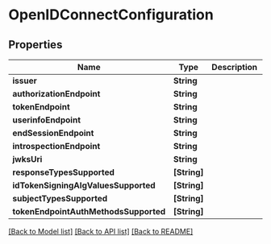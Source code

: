 # OpenIDConnectConfiguration

## Properties
Name | Type | Description | Notes
------------ | ------------- | ------------- | -------------
**issuer** | **String** |  | 
**authorizationEndpoint** | **String** |  | 
**tokenEndpoint** | **String** |  | 
**userinfoEndpoint** | **String** |  | 
**endSessionEndpoint** | **String** |  | 
**introspectionEndpoint** | **String** |  | 
**jwksUri** | **String** |  | 
**responseTypesSupported** | **[String]** |  | 
**idTokenSigningAlgValuesSupported** | **[String]** |  | 
**subjectTypesSupported** | **[String]** |  | 
**tokenEndpointAuthMethodsSupported** | **[String]** |  | 

[[Back to Model list]](../README.md#documentation-for-models) [[Back to API list]](../README.md#documentation-for-api-endpoints) [[Back to README]](../README.md)


